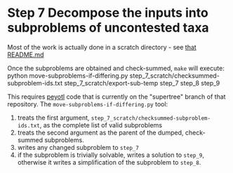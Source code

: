 # Step 7 Decompose the inputs into subproblems of uncontested taxa
Most of the work is actually done in a scratch directory - see [that README.md](../step_7_scratch/README.md)

Once the subproblems are obtained and check-summed, `make` will execute:
    python move-subproblems-if-differing.py step_7_scratch/checksummed-subproblem-ids.txt step_7_scratch/export-sub-temp step_7 step_8 step_9

This requires [peyotl](https://github.com/OpenTreeOfLife/peyotl) code that is currently on the 
"supertree" branch of that repository. The `move-subproblems-if-differing.py` tool:
  1. treats the first argument, `step_7_scratch/checksummed-subproblem-ids.txt`, as the complete list of valid subproblems
  2. treats the second argument as the parent of the dumped, check-summed subproblems.
  3. writes any changed subproblem to `step_7`
  4. if the subproblem is trivially solvable, writes a solution to `step_9`, otherwise it writes a simplification of the
    subproblem to `step_8`.